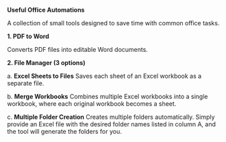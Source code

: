 **Useful Office Automations**

A collection of small tools designed to save time with common office tasks.

**1. PDF to Word**

Converts PDF files into editable Word documents.

**2. File Manager (3 options)**

a. **Excel Sheets to Files**
Saves each sheet of an Excel workbook as a separate file.

b. **Merge Workbooks**
Combines multiple Excel workbooks into a single workbook, where each original workbook becomes a sheet.

c. **Multiple Folder Creation**
Creates multiple folders automatically. Simply provide an Excel file with the desired folder names listed in column A, and the tool will generate the folders for you.
